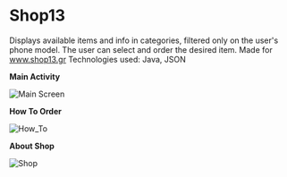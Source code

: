 # Shop13
Displays available items and info in categories, filtered only on the user's phone model. The user can select and order the desired item. Made for www.shop13.gr Technologies used: Java, JSON

**Main Activity**

![Main Screen](https://lh3.googleusercontent.com/cqs77NCudsSFdKJEeXhuFlepSSmROTEUXwjOlWHpGzt6Z-b3_Y-JZJogGq-nUJh91oZWiIyCFtXsrg=w1825-h1297)


**How To Order**

![How_To](https://lh5.googleusercontent.com/UIHx2IqPXa-74Y7vWU4Ryc9QTOgcwiTEqRp23T6DyMVlFdGLewjsnpvZ6BX5YEiYwE_y1XshPzbVqQ=w1825-h1297)


**About Shop**

![Shop](https://lh5.googleusercontent.com/g0iMfufv04ZL6Y4OTaRAKKzHacf3DE6wV0T13Pjh2IbQuz_h_CwezuxMIkeAEyeMPOkhjCHQkUq0Vw=w1825-h1297)
